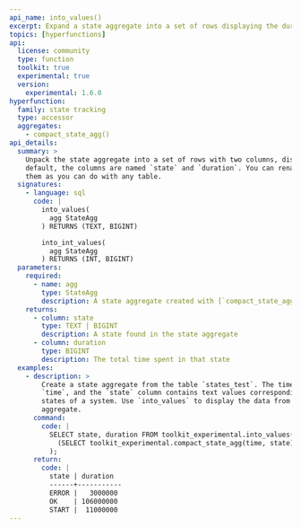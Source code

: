 ```yaml
---
api_name: into_values()
excerpt: Expand a state aggregate into a set of rows displaying the duration of each state
topics: [hyperfunctions]
api:
  license: community
  type: function
  toolkit: true
  experimental: true
  version:
    experimental: 1.6.0
hyperfunction:
  family: state tracking
  type: accessor
  aggregates:
    - compact_state_agg()
api_details:
  summary: >
    Unpack the state aggregate into a set of rows with two columns, displaying the duration of each state. By
    default, the columns are named `state` and `duration`. You can rename
    them as you can do with any table.
  signatures:
    - language: sql
      code: |
        into_values(
          agg StateAgg
        ) RETURNS (TEXT, BIGINT)

        into_int_values(
          agg StateAgg
        ) RETURNS (INT, BIGINT)
  parameters:
    required:
      - name: agg
        type: StateAgg
        description: A state aggregate created with [`compact_state_agg`](#compact_state_agg)
    returns:
      - column: state
        type: TEXT | BIGINT
        description: A state found in the state aggregate
      - column: duration
        type: BIGINT
        description: The total time spent in that state
  examples:
    - description: >
        Create a state aggregate from the table `states_test`. The time column is named
        `time`, and the `state` column contains text values corresponding to different
        states of a system. Use `into_values` to display the data from the state
        aggregate.
      command:
        code: |
          SELECT state, duration FROM toolkit_experimental.into_values(
            (SELECT toolkit_experimental.compact_state_agg(time, state) FROM states_test)
          );
      return:
        code: |
          state | duration
          ------+-----------
          ERROR |   3000000
          OK    | 106000000
          START |  11000000
---
```


